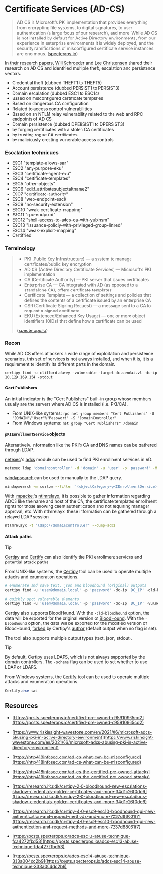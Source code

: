# Certificate Services (AD-CS)


> AD CS is Microsoft’s PKI implementation that provides everything from encrypting file systems, to digital signatures, to user authentication (a large focus of our research), and more. While AD CS is not installed by default for Active Directory environments, from our experience in enterprise environments it is widely deployed, and the security ramifications of misconfigured certificate service instances are enormous. ([specterops.io](https://posts.specterops.io/certified-pre-owned-d95910965cd2))

In [their research papers](https://posts.specterops.io/certified-pre-owned-d95910965cd2), [Will Schroeder](https://twitter.com/harmj0y) and [Lee Christensen](https://twitter.com/tifkin_) shared their research on AD CS and identified multiple theft, escalation and persistence vectors.

* Credential theft (dubbed THEFT1 to THEFT5)
* Account persistence (dubbed PERSIST1 to PERSIST3)
* Domain escalation (dubbed ESC1 to ESC14)
* Based on misconfigured certificate templates
* Based on dangerous CA configuration
* Related to access control vulnerabilities
* Based on an NTLM relay vulnerability related to the web and RPC endpoints of AD CS
* Domain persistence (dubbed DPERSIST1 to DPERSIST3)
* by forging certificates with a stolen CA certificates
* by trusting rogue CA certificates
* by maliciously creating vulnerable access controls
### Escalation techniques
- ESC1 "template-allows-san"
- ESC2  "any-purpose-eku"
- ESC3  "certificate-agent-eku"
- ESC4  "certificate-templates"
- ESC5  "other-objects"
- ESC6  "editf_attributesubjectaltname2"
- ESC7  "certificate-authority"
- ESC8  "web-endpoint-esc8
- ESC9  "no-security-extension"
- ESC10  "weak-certificate-mapping"
- ESC11  "rpc-endpoint"
- ESC12  "shell-access-to-adcs-ca-with-yubihsm"
- ESC13  "issuance-policiy-with-privileged-group-linked"
- ESC14  "weak-explicit-mapping"
- Certifried
### Terminology
> * PKI (Public Key Infrastructure) — a system to manage certificates/public key encryption
> * AD CS (Active Directory Certificate Services) — Microsoft’s PKI implementation
> * CA (Certificate Authority) — PKI server that issues certificates
> * Enterprise CA — CA integrated with AD (as opposed to a standalone CA), offers certificate templates
> * Certificate Template — a collection of settings and policies that defines the contents of a certificate issued by an enterprise CA
> * CSR (Certificate Signing Request) — a message sent to a CA to request a signed certificate
> * EKU (Extended/Enhanced Key Usage) — one or more object identifiers (OIDs) that define how a certificate can be used
>
> ([specterops.io](https://posts.specterops.io/certified-pre-owned-d95910965cd2))

### Recon
While AD CS offers attackers a wide range of exploitation and persistence scenarios, this set of services is not always installed, and when it is, it is a requirement to identify its different parts in the domain.
```
certipy find -u clifford.davey -vulnerable -target dc.sendai.vl -dc-ip 10.129.169.154 -stdout
```
#### Cert Publishers
An initial indicator is the "Cert Publishers" built-in group whose members usually are the servers where AD CS is installed (i.e. PKI/CA).

* From UNIX-like systems: `rpc net group members "Cert Publishers" -U "DOMAIN"/"User"%"Password" -S "DomainController"`
* From Windows systems: `net group "Cert Publishers" /domain`

#### `pKIEnrollmentService` objects

Alternatively, information like the PKI's CA and DNS names can be gathered through LDAP.

[netexec](https://github.com/Pennyw0rth/NetExec)'s [adcs](https://github.com/Pennyw0rth/NetExec/blob/master/cme/modules/adcs.py) module can be used to find PKI enrollment services in AD.
```bash
netexec ldap 'domaincontroller' -d 'domain' -u 'user' -p 'password' -M adcs
```

[windapsearch ](https://github.com/ropnop/windapsearch) can be used to manually to the LDAP query.
```bash
windapsearch -m custom --filter '(objectCategory=pKIEnrollmentService)' --base 'CN=Configuration,DC=domain,DC=local' --attrs dn,dnshostname --dc 'domaincontroller' -d 'domain.local' -u 'user' -p 'password'
```

With [Impacket](https://github.com/SecureAuthCorp/impacket)'s [ntlmrelayx](https://github.com/SecureAuthCorp/impacket/blob/master/examples/ntlmrelayx.py), it is possible to gather information regarding ADCS like the name and host of the CA, the certificate templates enrollment rights for those allowing client authentication and not requiring manager approval, etc. With ntlmrelayx, these information can be gathered through a relayed LDAP session.
```bash
ntlmrelayx -t "ldap://domaincontroller" --dump-adcs
```
#### Attack paths

> [!TIP]
> [Certipy](https://github.com/ly4k/Certipy) and [Certify](https://github.com/GhostPack/Certify) can also identify the PKI enrollment services and potential attack paths.

From UNIX-like systems, the [Certipy](https://github.com/ly4k/Certipy) tool can be used to operate multiple attacks and enumeration operations.
```python
# enumerate and save text, json and bloodhound (original) outputs
certipy find -u 'user@domain.local' -p 'password' -dc-ip 'DC_IP' -old-bloodhound

# quickly spot vulnerable elements
certipy find -u 'user@domain.local' -p 'password' -dc-ip 'DC_IP' -vulnerable -stdout
```

Certipy also supports BloodHound. With the `-old-bloodhound` option, the data will be exported for the original version of [BloodHound](https://github.com/BloodHoundAD/BloodHound). With the `-bloodhound` option, the data will be exported for the modified version of BloodHound, [forked](https://github.com/ly4k/BloodHound/) by Certipy's [author](https://twitter.com/ly4k_) (default output when no flag is set).

The tool also supports multiple output types (text, json, stdout).
> [!TIP]
> By default, Certipy uses LDAPS, which is not always supported by the domain controllers. The `-scheme` flag can be used to set whether to use LDAP or LDAPS.

From Windows systems, the [Certify](https://github.com/GhostPack/Certify) tool can be used to operate multiple attacks and enumeration operations.
```powershell
Certify.exe cas
```
## Resources

- [https://posts.specterops.io/certified-pre-owned-d95910965cd2](https://posts.specterops.io/certified-pre-owned-d95910965cd2)

- [https://www.riskinsight-wavestone.com/en/2021/06/microsoft-adcs-abusing-pki-in-active-directory-environment](https://www.riskinsight-wavestone.com/en/2021/06/microsoft-adcs-abusing-pki-in-active-directory-environment)

- [https://http418infosec.com/ad-cs-what-can-be-misconfigured](https://http418infosec.com/ad-cs-what-can-be-misconfigured)

- [https://http418infosec.com/ad-cs-the-certified-pre-owned-attacks](https://http418infosec.com/ad-cs-the-certified-pre-owned-attacks)

- [https://research.ifcr.dk/certipy-2-0-bloodhound-new-escalations-shadow-credentials-golden-certificates-and-more-34d1c26f0dc6](https://research.ifcr.dk/certipy-2-0-bloodhound-new-escalations-shadow-credentials-golden-certificates-and-more-34d1c26f0dc6)

- [https://research.ifcr.dk/certipy-4-0-esc9-esc10-bloodhound-gui-new-authentication-and-request-methods-and-more-7237d88061f7](https://research.ifcr.dk/certipy-4-0-esc9-esc10-bloodhound-gui-new-authentication-and-request-methods-and-more-7237d88061f7)

- [https://posts.specterops.io/adcs-esc13-abuse-technique-fda4272fbd53](https://posts.specterops.io/adcs-esc13-abuse-technique-fda4272fbd53)

- [https://posts.specterops.io/adcs-esc14-abuse-technique-333a004dc2b9](https://posts.specterops.io/adcs-esc14-abuse-technique-333a004dc2b9)
